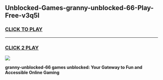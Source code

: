 
## Unblocked-Games-granny-unblocked-66-Play-Free-v3q5l
<h3>
<a href="https://premium76.site?title=granny-unblocked-66&ref=17A">CLICK TO PLAY</a></h3>
<hr>

<h3>
<a href="https://premium76.site?title=granny-unblocked-66&ref=17A">CLICK 2 PLAY</a>
  
</h3>

<a href="https://premium76.site?title=granny-unblocked-66&ref=17A"><img src="https://clearcache.store/games.png"></a>


**granny-unblocked-66 games unblocked: Your Gateway to Fun and Accessible Online Gaming**
